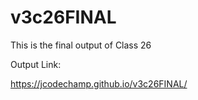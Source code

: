 # v3c26FINAL

This is the final output of Class 26

Output Link:

https://jcodechamp.github.io/v3c26FINAL/
